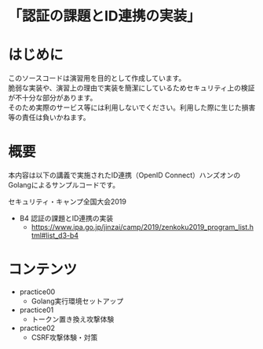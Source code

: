 「認証の課題とID連携の実装」
=========

# はじめに

このソースコードは演習用を目的として作成しています。  
脆弱な実装や、演習上の理由で実装を簡潔にしているためセキュリティ上の検証が不十分な部分があります。  
そのため実際のサービス等には利用しないでください。利用した際に生じた損害等の責任は負いかねます。  

# 概要

本内容は以下の講義で実施されたID連携（OpenID Connect）ハンズオンのGolangによるサンプルコードです。

セキュリティ・キャンプ全国大会2019
* B4 認証の課題とID連携の実装
  * https://www.ipa.go.jp/jinzai/camp/2019/zenkoku2019_program_list.html#list_d3-b4

# コンテンツ

* practice00
  * Golang実行環境セットアップ
* practice01
  * トークン置き換え攻撃体験
* practice02
  * CSRF攻撃体験・対策
